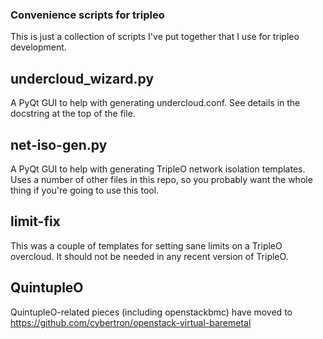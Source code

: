 ### Convenience scripts for tripleo ###

This is just a collection of scripts I've put together that I use for tripleo development.

undercloud_wizard.py
--------------------

A PyQt GUI to help with generating undercloud.conf.  See details in the
docstring at the top of the file.

net-iso-gen.py
--------------

A PyQt GUI to help with generating TripleO network isolation templates.
Uses a number of other files in this repo, so you probably want the whole
thing if you're going to use this tool.

limit-fix
---------

This was a couple of templates for setting sane limits on a TripleO overcloud.
It should not be needed in any recent version of TripleO.

QuintupleO
----------

QuintupleO-related pieces (including openstackbmc) have moved to https://github.com/cybertron/openstack-virtual-baremetal
